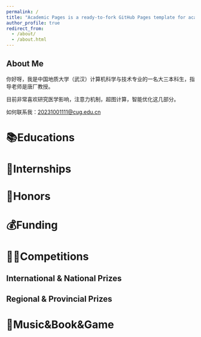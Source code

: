 ```yaml
---
permalink: /
title: "Academic Pages is a ready-to-fork GitHub Pages template for academic personal websites"
author_profile: true
redirect_from: 
  - /about/
  - /about.html
---
```


## About Me

你好呀，我是中国地质大学（武汉）计算机科学与技术专业的一名大三本科生，指导老师是唐厂教授。

目前非常喜欢研究医学影响，注意力机制，超图计算，智能优化这几部分。

如何联系我：20231001111@cug.edu.cn

# 📚Educations



# 🔰Internships



# 🏅Honors





# 💰Funding



# 🏃‍♀️Competitions



## International & National Prizes



## Regional & Provincial Prizes



# 🧸Music&Book&Game
